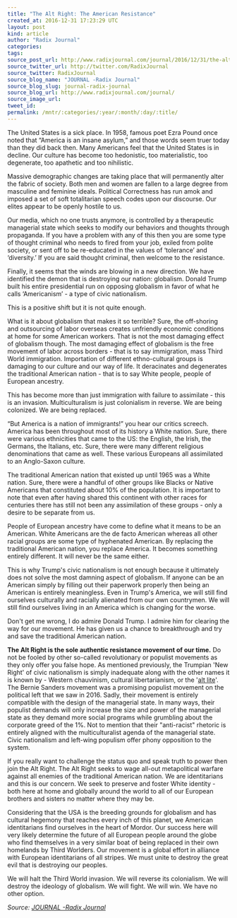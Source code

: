 ```yaml
---
title: "The Alt Right: The American Resistance"
created_at: 2016-12-31 17:23:29 UTC
layout: post
kind: article
author: "Radix Journal"
categories: 
tags: 
source_post_url: http://www.radixjournal.com/journal/2016/12/31/the-alt-right-the-american-resistance
source_twitter_url: http://twitter.com/RadixJournal
source_twitter: RadixJournal
source_blog_name: "JOURNAL -Radix Journal"
source_blog_slug: journal-radix-journal
source_blog_url: http://www.radixjournal.com/journal/
source_image_url: 
tweet_id:
permalink: /mntr/:categories/:year/:month/:day/:title/
---
```

<p>The United States is a sick place. In 1958, famous poet Ezra Pound once noted that “America is an insane asylum,” and those words seem truer today than they did back then. Many Americans feel that the United States is in decline. Our culture has become too hedonistic, too materialistic, too degenerate, too apathetic and too nihilistic.</p>
<p>Massive demographic changes are taking place that will permanently alter the fabric of society. Both men and women are fallen to a large degree from masculine and feminine ideals. Political Correctness has run amok and imposed a set of soft totalitarian speech codes upon our discourse. Our elites appear to be openly hostile to us. </p>
<p>Our media, which no one trusts anymore, is controlled by a therapeutic managerial state which seeks to modify our behaviors and thoughts through propaganda. If you have a problem with any of this then you are some type of thought criminal who needs to fired from your job, exiled from polite society, or sent off to be re-educated in the values of ‘tolerance’ and ‘diversity.’ If you are said thought criminal, then welcome to the resistance.</p>
<p>Finally, it seems that the winds are blowing in a new direction. We have identified the demon that is destroying our nation: globalism. Donald Trump built his entire presidential run on opposing globalism in favor of what he calls ‘Americanism’ - a type of civic nationalism. </p>
<p>This is a positive shift but it is not quite enough.</p>
<p>What is it about globalism that makes it so terrible? Sure, the off-shoring and outsourcing of labor overseas creates unfriendly economic conditions at home for some American workers. That is not the most damaging effect of globalism though. The most damaging effect of globalism is the free movement of labor across borders - that is to say immigration, mass Third World immigration. Importation of different ethno-cultural groups is damaging to our culture and our way of life. It deracinates and degenerates the traditional American nation - that is to say White people, people of European ancestry.</p>
<p>This has become more than just immigration with failure to assimilate - this is an invasion. Multiculturalism is just colonialism in reverse. We are being colonized. We are being replaced.</p>
<p>“But America is a nation of immigrants!” you hear our critics screech. America has been throughout most of its history a White nation. Sure, there were various ethnicities that came to the US: the English, the Irish, the Germans, the Italians, etc. Sure, there were many different religious denominations that came as well. These various Europeans all assimilated to an Anglo-Saxon culture. </p>
<p>The traditional American nation that existed up until 1965 was a White nation. Sure, there were a handful of other groups like Blacks or Native Americans that constituted about 10% of the population. It is important to note that even after having shared this continent with other races for centuries there has still not been any assimilation of these groups - only a desire to be separate from us.</p>
<p>People of European ancestry have come to define what it means to be an American. White Americans are the de facto American whereas all other racial groups are some type of hyphenated American. By replacing the traditional American nation, you replace America. It becomes something entirely different. It will never be the same either.</p>
<p>This is why Trump's civic nationalism is not enough because it ultimately does not solve the most damning aspect of globalism. If anyone can be an American simply by filling out their paperwork properly then being an American is entirely meaningless. Even in Trump's America, we will still find ourselves culturally and racially alienated from our own countrymen. We will still find ourselves living in an America which is changing for the worse.</p>
<p>Don't get me wrong, I do admire Donald Trump. I admire him for clearing the way for our movement. He has given us a chance to breakthrough and try and save the traditional American nation.</p>
<p><strong>The Alt Right is the sole authentic resistance movement of our time.</strong> Do not be fooled by other so-called revolutionary or populist movements as they only offer you false hope. As mentioned previously, the Trumpian 'New Right' of civic nationalism is simply inadequate along with the other names it is known by - Western chauvinism, cultural libertarianism, or the '<a href="https://www.reddit.com/r/The_Donald/">alt lite</a>'. The Bernie Sanders movement was a promising populist movement on the political left that we saw in 2016. Sadly, their movement is entirely compatible with the design of the managerial state. In many ways, their populist demands will only increase the size and power of the managerial state as they demand more social programs while grumbling about the corporate greed of the 1%. Not to mention that their "anti-racist" rhetoric is entirely aligned with the multiculturalist agenda of the managerial state. Civic nationalism and left-wing populism offer phony opposition to the system. </p>
<p>If you really want to challenge the status quo and speak truth to power then join the Alt Right. The Alt Right seeks to wage all-out metapolitical warfare against all enemies of the traditional American nation. We are identitarians and this is our concern. We seek to preserve and foster White identity - both here at home and globally around the world to all of our European brothers and sisters no matter where they may be. </p>
<p>Considering that the USA is the breeding grounds for globalism and has cultural hegemony that reaches every inch of this planet, we American identitarians find ourselves in the heart of Mordor. Our success here will very likely determine the future of all European people around the globe who find themselves in a very similar boat of being replaced in their own homelands by Third Worlders. Our movement is a global effort in alliance with European identitarians of all stripes. We must unite to destroy the great evil that is destroying our peoples.</p>
<p>We will halt the Third World invasion. We will reverse its colonialism. We will destroy the ideology of globalism. We will fight. We will win. We have no other option.</p><div class="">
    <i>Source: <a href="http://www.radixjournal.com/journal/">JOURNAL -Radix Journal</a></i>
</div>
